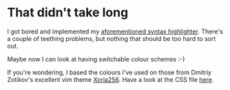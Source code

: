 # That didn't take long

I got bored and implemented my [aforementioned syntax highlighter](/posts/syntax_highlighting_with_phps_tokenizer). There's a couple of teething problems, but nothing that should be too hard to sort out. 

Maybe now I can look at having switchable colour schemes :-)

If you're wondering, I based the colours I've used on those from Dmitriy Zotikov's excellent vim theme [Xoria256](http://www.vim.org/scripts/script.php?script_id=2140). Have a look at the CSS file [here](/css/code-dark.css).
